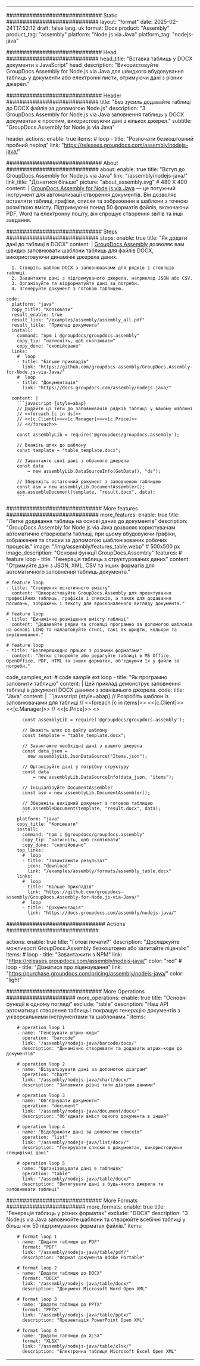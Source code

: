 



---
############################# Static ############################
layout: "format"
date:  2025-02-24T17:52:12
draft: false
lang: uk
format: Docx
product: "Assembly"
product_tag: "assembly"
platform: "Node.js via Java"
platform_tag: "nodejs-java"

############################# Head ############################
head_title: "Вставка таблиць у DOCX документи з JavaScript"
head_description: "Використовуйте GroupDocs.Assembly for Node.js via Java для швидкого вбудовування таблиць у документи або електронні листи, отримуючи дані з різних джерел."

############################# Header ############################
title: "Без зусиль додавайте таблиці до DOCX файлів за допомогою Node.js" 
description: "З GroupDocs.Assembly for Node.js via Java заповнення таблиць у DOCX документах є простим, використовуючи дані з кількох джерел."
subtitle: "GroupDocs.Assembly for Node.js via Java" 

header_actions:
  enable: true
  items:
    #  loop
    - title: "Розпочати безкоштовний пробний період"
      link: "https://releases.groupdocs.com/assembly/nodejs-java/"
      
############################# About ############################
about:
    enable: true
    title: "Вступ до GroupDocs.Assembly for Node.js via Java"
    link: "/assembly/nodejs-java/"
    link_title: "Дізнатися більше"
    picture: "about_assembly.svg" # 480 X 400
    content: |
       [GroupDocs.Assembly for Node.js via Java](/assembly/nodejs-java/) — це потужний інструмент для автоматизації створення документів. Він дозволяє вставляти таблиці, графіки, списки та зображення в шаблони з точною розміткою вмісту. Підтримуючи понад 50 форматів файлів, включаючи PDF, Word та електронну пошту, він спрощує створення звітів та інші завдання.

############################# Steps ############################
steps:
    enable: true
    title: "Як додати дані до таблиці в DOCX"
    content: |
      [GroupDocs.Assembly](/assembly/nodejs-java/) дозволяє вам швидко заповнювати шаблони таблиць для файлів DOCX, використовуючи динамічні джерела даних.
      
      1. Створіть шаблон DOCX з заповнювачами для рядків і стовпців таблиці.
      2. Завантажте дані з підтримуваного джерела, наприклад JSON або CSV.
      3. Організуйте та відформатуйте дані за потреби.
      4. Згенеруйте документ з готовою таблицею.
   
    code:
      platform: "java"
      copy_title: "Копіювати"
      result_enable: true
      result_link: "/examples/assembly/assembly_all.pdf"
      result_title: "Приклад документа"
      install:
        command: "npm i @groupdocs/groupdocs.assembly"
        copy_tip: "натисніть, щоб скопіювати"
        copy_done: "скопійовано"
      links:
        #  loop
        - title: "Більше прикладів"
          link: "https://github.com/groupdocs-assembly/GroupDocs.Assembly-for-Node.js-via-Java/"
        #  loop
        - title: "Документація"
          link: "https://docs.groupdocs.com/assembly/nodejs-java/"
          
      content: |
        ```javascript {style=abap}
        // Додайте ці теги до заповнювачів рядків таблиці у вашому шаблоні
        // <<foreach [c in ds]>>
        // <<[c.Client]>><<[c.Manager]>><<[c.Price]>>
        // <</foreach>>
    
        const assemblyLib = require('@groupdocs/groupdocs.assembly');

        // Вкажіть шлях до шаблону
        const template = "table_template.docx";

        // Завантажте свої дані з обраного джерела
        const data 
            = new assemblyLib.DataSourceInfo(GetData(), "ds");

        // Збережіть остаточний документ з заповненою таблицею
        const asm = new assemblyLib.DocumentAssembler();
        asm.assembleDocument(template, "result.docx", data);
        ```           

############################# More features ############################
more_features:
  enable: true
  title: "Легке додавання таблиць на основі даних до документів"
  description: "GroupDocs.Assembly for Node.js via Java дозволяє користувачам автоматично створювати таблиці, при цьому вбудовуючи графіки, зображення та списки за допомогою шаблонізованих робочих процесів."
  image: "/img/assembly/features_table.webp" # 500x500 px
  image_description: "Основні функції GroupDocs.Assembly"
  features:
    # feature loop
    - title: "Генерація таблиць з структурованих даних"
      content: "Отримуйте дані з JSON, XML, CSV та інших форматів для автоматичного заповнення таблиць документа."

    # feature loop
    - title: "Створення естетичного вмісту"
      content: "Використовуйте GroupDocs.Assembly для проектування професійних таблиць, графіків і списків, а також для додавання посилань, зображень і тексту для вдосконаленого вигляду документа."

    # feature loop
    - title: "Динамічне розміщення вмісту таблиці"
      content: "Додавайте рядки та стовпці програмно за допомогою шаблонів на основі LINQ та налаштовуйте стилі, такі як шрифти, кольори та вирівнювання."

    # feature loop
    - title: "Безперешкодно працює з різними форматами"
      content: "Легко створюйте або редагуйте таблиці в MS Office, OpenOffice, PDF, HTML та інших форматах, об'єднуючи їх у файли за потреби."
      
  code_samples_ext:
    # code sample ext loop
    - title: "Як програмно заповнити таблицю"
      content: |
        Цей приклад демонструє заповнення таблиці в документі DOCX даними з зовнішнього джерела.
      code:
        title: "Java"
        content: |
          ```javascript {style=abap}
          // Розробіть шаблон із заповнювачами для таблиці
          // <<foreach [c in items]>> <<[c.Client]>><<[c.Manager]>>
          //  <<[c.Price]>> <</foreach>>
          
          const assemblyLib = require('@groupdocs/groupdocs.assembly');

          // Вкажіть шлях до файлу шаблону
          const template = "table_template.docx";

          // Завантажте необхідні дані з вашого джерела
          const data_json = 
            new assemblyLib.JsonDataSource("Items.json");

          // Організуйте дані у потрібну структуру
          const data 
              = new assemblyLib.DataSourceInfo(data_json, "items");

          // Ініціалізуйте DocumentAssembler
          const asm = new assemblyLib.DocumentAssembler();

          // Збережіть вихідний документ з готовою таблицею
          asm.assembleDocument(template, "result.docx", data);
          ```
        platform: "java"
        copy_title: "Копіювати"
        install:
          command: "npm i @groupdocs/groupdocs.assembly"
          copy_tip: "натисніть, щоб скопіювати"
          copy_done: "скопійовано"
        top_links:
          #  loop
          - title: "Завантажити результат"
            icon: "download"
            link: "/examples/assembly/formats/assembly_table.docx"
        links:
          #  loop
          - title: "Більше прикладів"
            link: "https://github.com/groupdocs-assembly/GroupDocs.Assembly-for-Node.js-via-Java/"
          #  loop
          - title: "Документація"
            link: "https://docs.groupdocs.com/assembly/nodejs-java/"
            

            


############################## Actions ############################

actions:
  enable: true
  title: "Готові почати?"
  description: "Досліджуйте можливості GroupDocs.Assembly безкоштовно або запитайте ліцензію"
  items:
    #  loop
    - title: "Завантажити з NPM"
      link: "https://releases.groupdocs.com/assembly/nodejs-java/"
      color: "red"
        #  loop
    - title: "Дізнатися про ліцензування"
      link: "https://purchase.groupdocs.com/pricing/assembly/nodejs-java/"
      color: "light"


############################# More Operations #####################
more_operations:
    enable: true
    title: "Основні функції в одному погляді"
    exclude: "table"
    description: "Наш API автоматизує створення таблиць і покращує генерацію документів з універсальними інструментами та шаблонами."
    items: 
          
        # operation loop 1
        - name: "Генерувати штрих-коди"
          operation: "barcode"
          link: "/assembly/nodejs-java/barcode/docx/"
          description: "Динамічно створювати та додавати штрих-коди до документів"

        # operation loop 2
        - name: "Візуалізувати дані за допомогою діаграм"
          operation: "chart"
          link: "/assembly/nodejs-java/chart/docx/"
          description: "Заповнити різні типи діаграм даними"

        # operation loop 3
        - name: "Об'єднувати документи"
          operation: "document"
          link: "/assembly/nodejs-java/document/docx/"
          description: "Об'єднати вміст одного документа в інший"

        # operation loop 4
        - name: "Відображати дані за допомогою списків"
          operation: "list"
          link: "/assembly/nodejs-java/list/docx/"
          description: "Генерувати списки в документах, використовуючи специфічні дані"

        # operation loop 5
        - name: "Організовувати дані в таблицях"
          operation: "table"
          link: "/assembly/nodejs-java/table/docx/"
          description: "Витягувати дані з будь-якого джерела та заповнювати таблиці"
         
          
############################# More Formats ########################
more_formats:
    enable: true
    title: "Генерація таблиць у різних форматах"
    exclude: "DOCX"
    description: "З Node.js via Java заповнюйте шаблони та створюйте всебічні таблиці у більш ніж 50 підтримуваних форматах файлів."
    items: 
          
        # format loop 1
        - name: "Додати таблицю до PDF"
          format: "PDF"
          link: "/assembly/nodejs-java/table/pdf/"
          description: "Формат документа Adobe Portable"
          
        # format loop 2
        - name: "Додати таблицю до DOCX"
          format: "DOCX"
          link: "/assembly/nodejs-java/table/docx/"
          description: "Документ Microsoft Word Open XML"
          
        # format loop 3
        - name: "Додати таблицю до PPTX"
          format: "PPTX"
          link: "/assembly/nodejs-java/table/pptx/"
          description: "Презентація PowerPoint Open XML"
          
        # format loop 4
        - name: "Додати таблицю до XLSX"
          format: "XLSX"
          link: "/assembly/nodejs-java/table/xlsx/"
          description: "Електронна таблиця Microsoft Excel Open XML"


          

---
